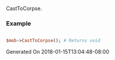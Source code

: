 CastToCorpse.
### Example

```perl

$mob->CastToCorpse(); # Returns void
```


Generated On 2018-01-15T13:04:48-08:00